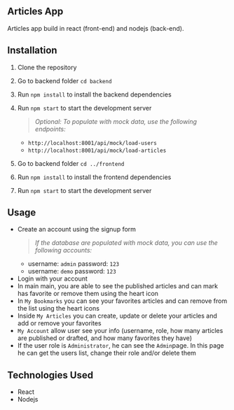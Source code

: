 ## Articles App

Articles app build in react (front-end) and nodejs (back-end).

## Installation

1. Clone the repository
2. Go to backend folder `cd backend`
3. Run `npm install` to install the backend dependencies
4. Run `npm start` to start the development server

   > _Optional: To populate with mock data, use the following endpoints:_

   - `http://localhost:8001/api/mock/load-users`
   - `http://localhost:8001/api/mock/load-articles`

5. Go to backend folder `cd ../frontend`
6. Run `npm install` to install the frontend dependencies
7. Run `npm start` to start the development server

## Usage

- Create an account using the signup form
  > _If the database are populated with mock data, you can use the following accounts:_
  - username: `admin` password: `123`
  - username: `demo` password: `123`
- Login with your account
- In main main, you are able to see the published articles and can mark has favorite or remove them using the heart icon
- In `My Bookmarks` you can see your favorites articles and can remove from the list using the heart icons
- Inside `My Articles` you can create, update or delete your articles and add or remove your favorites
- `My Account` allow user see your info (username, role, how many articles are published or drafted, and how many favorites they have)
- If the user role is `Administrator`, he can see the `Admin`page. In this page he can get the users list, change their role and/or delete them

## Technologies Used

- React
- Nodejs
